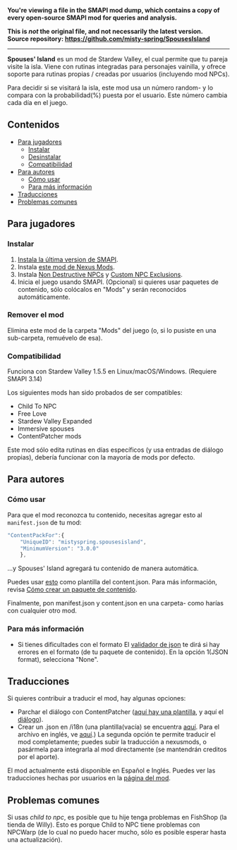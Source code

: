 **You're viewing a file in the SMAPI mod dump, which contains a copy of every open-source SMAPI mod
for queries and analysis.**

**This is _not_ the original file, and not necessarily the latest version.**  
**Source repository: https://github.com/misty-spring/SpousesIsland**

----

**Spouses' Island** es un mod de Stardew Valley, el cual permite que tu pareja visite la isla. Viene con rutinas integradas para personajes vainilla, y ofrece soporte para rutinas propias / creadas por usuarios (incluyendo mod NPCs).

Para decidir si se visitará la isla, este mod usa un número random- y lo compara con la probabilidad(%) puesta por el usuario. Este número cambia cada día en el juego.

## Contenidos
* [Para jugadores](#para-jugadores)
  * [Instalar](#instalar)
  * [Desinstalar](#remover-el-mod)
  * [Compatibilidad](#compatibilidad)
* [Para autores](#para-autores)
  * [Cómo usar](#como-usar)
  * [Para más información](#para-mas-informacion)
* [Traducciones](#traducciones)
* [Problemas comunes](#problemas-comunes)

## Para jugadores
### Instalar
1. [Instala la última version de SMAPI](https://smapi.io/).
2. Instala [este mod de Nexus Mods](https://www.nexusmods.com/stardewvalley/mods/11037).
3. Instala [Non Destructive NPCs](https://www.nexusmods.com/stardewvalley/mods/5176) y [Custom NPC Exclusions](https://www.nexusmods.com/stardewvalley/mods/7089).
4. Inicia el juego usando SMAPI.
(Opcional) si quieres usar paquetes de contenido, sólo colócalos en "Mods" y serán reconocidos automáticamente.

### Remover el mod
Elimina este mod de la carpeta "Mods" del juego (o, si lo pusiste en una sub-carpeta, remuévelo de esa).

### Compatibilidad
Funciona con Stardew Valley 1.5.5 en Linux/macOS/Windows. (Requiere SMAPI 3.14)

Los siguientes mods han sido probados de ser compatibles:
* Child To NPC
* Free Love
* Stardew Valley Expanded
* Immersive spouses
* ContentPatcher mods

Este mod sólo edita rutinas en días específicos (y usa entradas de diálogo propias), debería funcionar con la mayoría de mods por defecto.

## Para autores
### Cómo usar
Para que el mod reconozca tu contenido, necesitas agregar esto al `manifest.json` de tu mod:
```js
"ContentPackFor":{
	"UniqueID": "mistyspring.spousesisland", 
	"MinimumVersion": "3.0.0" 
	},
```
...y Spouses' Island agregará tu contenido de manera automática.

Puedes usar [esto](https://github.com/misty-spring/SpousesIsland/blob/main/docs/content_template.json) como plantilla del content.json. Para más información, revisa [Cómo crear un paquete de contenido](https://github.com/misty-spring/SpousesIsland/blob/main/docs/creating-content-pack-es.md).

Finalmente, pon manifest.json y content.json en una carpeta- como harías con cualquier otro mod.

### Para más información

* Si tienes dificultades con el formato
El [validador de json](https://smapi.io/json) te dirá si hay errores en el formato (de tu paquete de contenido). En la opción 1(JSON format), selecciona "None".

## Traducciones
Si quieres contribuir a traducir el mod, hay algunas opciones:
* Parchar el diálogo con ContentPatcher ([aquí hay una plantilla](https://github.com/misty-spring/SpousesIsland/blob/main/docs/translate-in-contentpatcher-example.json), y aquí el [diálogo](https://github.com/misty-spring/SpousesIsland/blob/main/docs/default_for_contentpatcher.json)).
* Crear un .json en /i18n (una plantilla(vacía) se encuentra [aquí](https://github.com/misty-spring/SpousesIsland/blob/main/docs/i18n_template.json). Para el archivo en inglés, ve [aquí](https://github.com/misty-spring/SpousesIsland/blob/main/SpousesIsland/i18n/default.json).)
La segunda opción te permite traducir el mod completamente; puedes subir la traducción a nexusmods, o pasármela para integrarla al mod directamente (se mantendrán creditos por el aporte).

El mod actualmente está disponible en Español e Inglés. Puedes ver las traducciones hechas por usuarios en la [página del mod](https://www.nexusmods.com/stardewvalley/mods/11037).
## Problemas comunes
Si usas *child to npc*, es posible que tu hije tenga problemas en FishShop (la tienda de Willy). Esto es porque Child to NPC tiene problemas con NPCWarp (de lo cual no puedo hacer mucho, sólo es posible esperar hasta una actualización).
